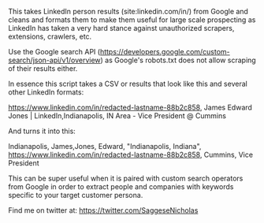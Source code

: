 This takes LinkedIn person results (site:linkedin.com/in/) from Google and cleans and formats them to make them useful for large scale prospecting as LinkedIn has taken a very hard stance against unauthorized scrapers, extensions, crawlers, etc.

Use the Google search API (https://developers.google.com/custom-search/json-api/v1/overview) as Google's robots.txt does not allow scraping of their results either.

In essence this script takes a CSV or results that look like this and several other LinkedIn formats:

https://www.linkedin.com/in/redacted-lastname-88b2c858, James Edward Jones | LinkedIn,Indianapolis, IN Area - Vice President @ Cummins

And turns it into this:

Indianapolis, James,Jones, Edward, "Indianapolis, Indiana", https://www.linkedin.com/in/redacted-lastname-88b2c858, Cummins, Vice President

This can be super useful when it is paired with custom search operators from Google in order to extract people and companies with keywords specific to your target customer persona.

Find me on twitter at: https://twitter.com/SaggeseNicholas

